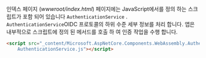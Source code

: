 인덱스 페이지 (*wwwroot/index.html*) 페이지에는 JavaScript에서를 정의 하는 스크립트가 포함 되어 있습니다 `AuthenticationService` . `AuthenticationService`OIDC 프로토콜의 하위 수준 세부 정보를 처리 합니다. 앱은 내부적으로 스크립트에 정의 된 메서드를 호출 하 여 인증 작업을 수행 합니다.

```html
<script src="_content/Microsoft.AspNetCore.Components.WebAssembly.Authentication/
    AuthenticationService.js"></script>
```
